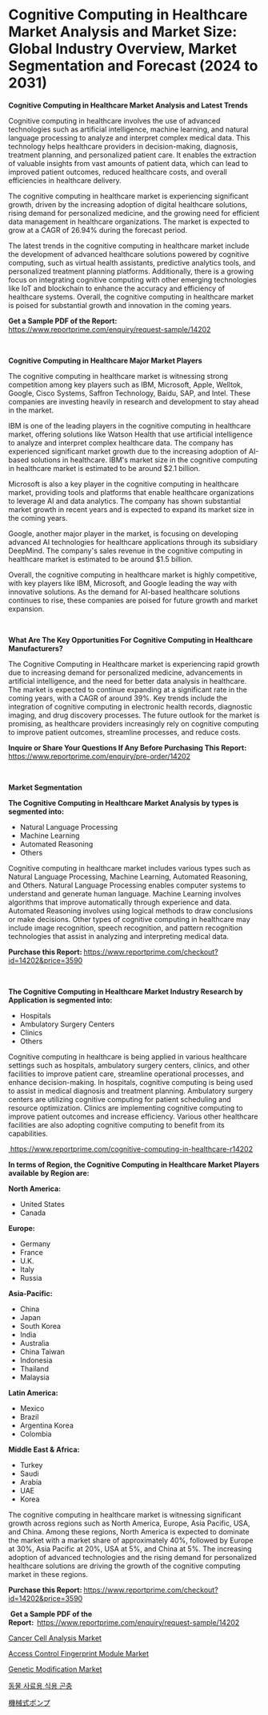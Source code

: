 <p><h1>Cognitive Computing in Healthcare Market Analysis and Market Size: Global Industry Overview, Market Segmentation and Forecast (2024 to 2031)</h1></p><p><strong>Cognitive Computing in Healthcare Market Analysis and Latest Trends</strong></p>
<p><p>Cognitive computing in healthcare involves the use of advanced technologies such as artificial intelligence, machine learning, and natural language processing to analyze and interpret complex medical data. This technology helps healthcare providers in decision-making, diagnosis, treatment planning, and personalized patient care. It enables the extraction of valuable insights from vast amounts of patient data, which can lead to improved patient outcomes, reduced healthcare costs, and overall efficiencies in healthcare delivery.</p><p>The cognitive computing in healthcare market is experiencing significant growth, driven by the increasing adoption of digital healthcare solutions, rising demand for personalized medicine, and the growing need for efficient data management in healthcare organizations. The market is expected to grow at a CAGR of 26.94% during the forecast period.</p><p>The latest trends in the cognitive computing in healthcare market include the development of advanced healthcare solutions powered by cognitive computing, such as virtual health assistants, predictive analytics tools, and personalized treatment planning platforms. Additionally, there is a growing focus on integrating cognitive computing with other emerging technologies like IoT and blockchain to enhance the accuracy and efficiency of healthcare systems. Overall, the cognitive computing in healthcare market is poised for substantial growth and innovation in the coming years.</p></p>
<p><strong>Get a Sample PDF of the Report:&nbsp;</strong> <a href="https://www.reportprime.com/enquiry/request-sample/14202">https://www.reportprime.com/enquiry/request-sample/14202</a></p>
<p>&nbsp;</p>
<p><strong>Cognitive Computing in Healthcare Major Market Players</strong></p>
<p><p>The cognitive computing in healthcare market is witnessing strong competition among key players such as IBM, Microsoft, Apple, Welltok, Google, Cisco Systems, Saffron Technology, Baidu, SAP, and Intel. These companies are investing heavily in research and development to stay ahead in the market.</p><p>IBM is one of the leading players in the cognitive computing in healthcare market, offering solutions like Watson Health that use artificial intelligence to analyze and interpret complex healthcare data. The company has experienced significant market growth due to the increasing adoption of AI-based solutions in healthcare. IBM's market size in the cognitive computing in healthcare market is estimated to be around $2.1 billion.</p><p>Microsoft is also a key player in the cognitive computing in healthcare market, providing tools and platforms that enable healthcare organizations to leverage AI and data analytics. The company has shown substantial market growth in recent years and is expected to expand its market size in the coming years.</p><p>Google, another major player in the market, is focusing on developing advanced AI technologies for healthcare applications through its subsidiary DeepMind. The company's sales revenue in the cognitive computing in healthcare market is estimated to be around $1.5 billion.</p><p>Overall, the cognitive computing in healthcare market is highly competitive, with key players like IBM, Microsoft, and Google leading the way with innovative solutions. As the demand for AI-based healthcare solutions continues to rise, these companies are poised for future growth and market expansion.</p></p>
<p>&nbsp;</p>
<p><strong>What Are The Key Opportunities For Cognitive Computing in Healthcare Manufacturers?</strong></p>
<p><p>The Cognitive Computing in Healthcare market is experiencing rapid growth due to increasing demand for personalized medicine, advancements in artificial intelligence, and the need for better data analysis in healthcare. The market is expected to continue expanding at a significant rate in the coming years, with a CAGR of around 39%. Key trends include the integration of cognitive computing in electronic health records, diagnostic imaging, and drug discovery processes. The future outlook for the market is promising, as healthcare providers increasingly rely on cognitive computing to improve patient outcomes, streamline processes, and reduce costs.</p></p>
<p><strong>Inquire or Share Your Questions If Any Before Purchasing This Report:</strong> <a href="https://www.reportprime.com/enquiry/pre-order/14202">https://www.reportprime.com/enquiry/pre-order/14202</a></p>
<p>&nbsp;</p>
<p><strong>Market Segmentation</strong></p>
<p><strong>The Cognitive Computing in Healthcare Market Analysis by types is segmented into:</strong></p>
<p><ul><li>Natural Language Processing</li><li>Machine Learning</li><li>Automated Reasoning</li><li>Others</li></ul></p>
<p><p>Cognitive computing in healthcare market includes various types such as Natural Language Processing, Machine Learning, Automated Reasoning, and Others. Natural Language Processing enables computer systems to understand and generate human language. Machine Learning involves algorithms that improve automatically through experience and data. Automated Reasoning involves using logical methods to draw conclusions or make decisions. Other types of cognitive computing in healthcare may include image recognition, speech recognition, and pattern recognition technologies that assist in analyzing and interpreting medical data.</p></p>
<p><strong>Purchase this Report:&nbsp;</strong><a href="https://www.reportprime.com/checkout?id=14202&price=3590">https://www.reportprime.com/checkout?id=14202&price=3590</a></p>
<p>&nbsp;</p>
<p><strong>The Cognitive Computing in Healthcare Market Industry Research by Application is segmented into:</strong></p>
<p><ul><li>Hospitals</li><li>Ambulatory Surgery Centers</li><li>Clinics</li><li>Others</li></ul></p>
<p><p>Cognitive computing in healthcare is being applied in various healthcare settings such as hospitals, ambulatory surgery centers, clinics, and other facilities to improve patient care, streamline operational processes, and enhance decision-making. In hospitals, cognitive computing is being used to assist in medical diagnosis and treatment planning. Ambulatory surgery centers are utilizing cognitive computing for patient scheduling and resource optimization. Clinics are implementing cognitive computing to improve patient outcomes and increase efficiency. Various other healthcare facilities are also adopting cognitive computing to benefit from its capabilities.</p></p>
<p><a href="https://www.reportprime.com/cognitive-computing-in-healthcare-r14202">&nbsp;https://www.reportprime.com/cognitive-computing-in-healthcare-r14202</a></p>
<p><strong>In terms of Region, the Cognitive Computing in Healthcare Market Players available by Region are:</strong></p>
<p>
    <p> <strong> North America: </strong>
        <ul>
            <li>United States</li>
            <li>Canada</li>
        </ul>
        </p> 
    <p> <strong> Europe: </strong>
        <ul>
            <li>Germany</li>
            <li>France</li>
            <li>U.K.</li>
            <li>Italy</li>
            <li>Russia</li>
        </ul>
        </p> 
    <p> <strong> Asia-Pacific: </strong>
        <ul>
            <li>China</li>
            <li>Japan</li>
            <li>South Korea</li>
            <li>India</li>
            <li>Australia</li>
            <li>China Taiwan</li>
            <li>Indonesia</li>
            <li>Thailand</li>
            <li>Malaysia</li>
        </ul>
        </p> 
    <p> <strong> Latin America: </strong>
        <ul>
            <li>Mexico</li>
            <li>Brazil</li>
            <li>Argentina Korea</li>
            <li>Colombia</li>
        </ul>
        </p> 
    <p> <strong> Middle East & Africa: </strong>
        <ul>
            <li>Turkey</li>
            <li>Saudi</li>
            <li>Arabia</li>
            <li>UAE</li>
            <li>Korea</li>
        </ul>
    </p>
    </p>
<p><p>The cognitive computing in healthcare market is witnessing significant growth across regions such as North America, Europe, Asia Pacific, USA, and China. Among these regions, North America is expected to dominate the market with a market share of approximately 40%, followed by Europe at 30%, Asia Pacific at 20%, USA at 5%, and China at 5%. The increasing adoption of advanced technologies and the rising demand for personalized healthcare solutions are driving the growth of the cognitive computing market in these regions.</p></p>
<p><strong>Purchase this Report: </strong><a href="https://www.reportprime.com/checkout?id=14202&price=3590">https://www.reportprime.com/checkout?id=14202&price=3590</a></p>
<p>&nbsp;<strong>Get a Sample PDF of the Report:&nbsp;&nbsp;</strong><a href="https://www.reportprime.com/enquiry/request-sample/14202">https://www.reportprime.com/enquiry/request-sample/14202</a></p>
<p><strong></strong></p>
<p><p><a href="https://github.com/btwcqfvq34/Market-Research-Report-List-1/blob/main/cancer-cell-analysis-market.md">Cancer Cell Analysis Market</a></p><p><a href="https://medium.com/@samirmayert184/global-access-control-fingerprint-module-market-status-2024-2031-and-forecast-by-region-e5ee8c8047ba">Access Control Fingerprint Module Market</a></p><p><a href="https://github.com/janetchuadff364/Market-Research-Report-List-1/blob/main/genetic-modification-market.md">Genetic Modification Market</a></p><p><a href="https://medium.com/@angelitahessel2022/%EC%8B%9C%EC%9E%A5-%EC%A0%84%EB%A7%9D-%EB%8F%99%EB%AC%BC-%EC%82%AC%EB%A3%8C%EC%9A%A9-%EA%B8%80%EB%A1%9C%EB%B2%8C-%EC%9C%A0%EC%9A%A9%EA%B3%A4%EC%B6%A9-%ED%8A%B8%EB%A0%8C%EB%93%9C-%EB%B0%8F-%EC%98%81%ED%96%A5-%EB%B6%84%EC%84%9D-2024-2031-%EC%A0%81%EC%9A%A9-%EB%B6%84%EC%95%BC-%EC%A7%81%EC%A0%91-%EA%B0%84%EC%A0%91-%EB%B0%8F-%EC%9C%A0%ED%98%95-%EC%9B%90%ED%98%95-%EA%B1%B4%EC%A1%B0-%EC%A6%9D%EA%B8%B0-%ED%8A%80%EA%B9%80-%EB%83%89%EB%8F%99-d1f6fd54c7e9">동물 사료용 식용 곤충</a></p><p><a href="https://medium.com/@candiceveum_27405/%E3%82%B0%E3%83%AD%E3%83%BC%E3%83%90%E3%83%AB%E6%A9%9F%E6%A2%B0%E3%83%9D%E3%83%B3%E3%83%97%E5%B8%82%E5%A0%B4%E3%81%AF-2024%E5%B9%B4%E3%81%8B%E3%82%892031%E5%B9%B4%E3%81%BE%E3%81%A7%E3%81%AE%E6%9C%9F%E9%96%93%E3%81%AE%E5%B9%B4%E5%B9%B3%E5%9D%87%E6%88%90%E9%95%B7%E7%8E%87-cagr-%E3%81%8C11-2-%E3%81%AB%E9%81%94%E3%81%99%E3%82%8B%E3%81%A8%E4%BA%88%E6%B8%AC%E3%81%95%E3%82%8C%E3%81%A6%E3%81%84%E3%81%BE%E3%81%99-04ce679aa652">機械式ポンプ</a></p></p>